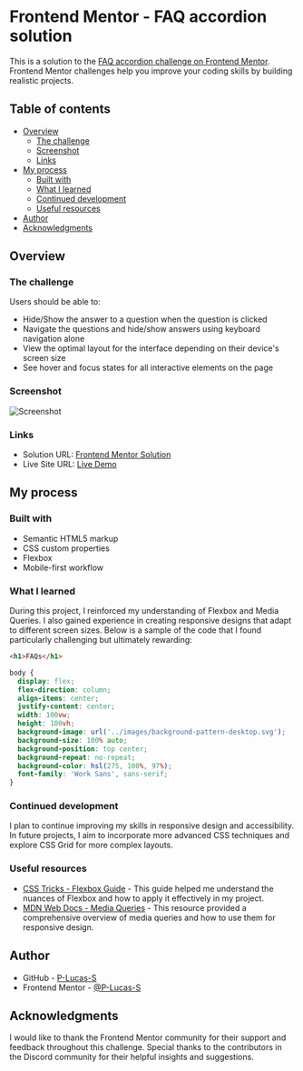 # Frontend Mentor - FAQ accordion solution

This is a solution to the [FAQ accordion challenge on Frontend Mentor](https://www.frontendmentor.io/challenges/faq-accordion-wyfFdeBwBz). Frontend Mentor challenges help you improve your coding skills by building realistic projects.

## Table of contents

- [Overview](#overview)
  - [The challenge](#the-challenge)
  - [Screenshot](#screenshot)
  - [Links](#links)
- [My process](#my-process)
  - [Built with](#built-with)
  - [What I learned](#what-i-learned)
  - [Continued development](#continued-development)
  - [Useful resources](#useful-resources)
- [Author](#author)
- [Acknowledgments](#acknowledgments)

## Overview

### The challenge

Users should be able to:

- Hide/Show the answer to a question when the question is clicked
- Navigate the questions and hide/show answers using keyboard navigation alone
- View the optimal layout for the interface depending on their device's screen size
- See hover and focus states for all interactive elements on the page

### Screenshot

![Screenshot](./assets/images/screenshot.jpg)

### Links

- Solution URL: [Frontend Mentor Solution](https://www.frontendmentor.io/solutions/responsive-faq-accordion-using-flexbox-and-media-queries-ymdnixZ7-N)
- Live Site URL: [Live Demo](https://p-lucas-s.github.io/faq-accordion-main/)

## My process

### Built with

- Semantic HTML5 markup
- CSS custom properties
- Flexbox
- Mobile-first workflow

### What I learned

During this project, I reinforced my understanding of Flexbox and Media Queries. I also gained experience in creating responsive designs that adapt to different screen sizes. Below is a sample of the code that I found particularly challenging but ultimately rewarding:

```html
<h1>FAQs</h1>
```

```css
body {
  display: flex;
  flex-direction: column;
  align-items: center;
  justify-content: center;
  width: 100vw;
  height: 100vh;
  background-image: url('../images/background-pattern-desktop.svg');
  background-size: 100% auto;
  background-position: top center;
  background-repeat: no-repeat;
  background-color: hsl(275, 100%, 97%);
  font-family: 'Work Sans', sans-serif;
}
```

### Continued development

I plan to continue improving my skills in responsive design and accessibility. In future projects, I aim to incorporate more advanced CSS techniques and explore CSS Grid for more complex layouts.

### Useful resources

- [CSS Tricks - Flexbox Guide](https://css-tricks.com/snippets/css/a-guide-to-flexbox/) - This guide helped me understand the nuances of Flexbox and how to apply it effectively in my project.
- [MDN Web Docs - Media Queries](https://developer.mozilla.org/en-US/docs/Web/CSS/Media_Queries/Using_media_queries) - This resource provided a comprehensive overview of media queries and how to use them for responsive design.

## Author

- GitHub - [P-Lucas-S](https://github.com/P-Lucas-S)
- Frontend Mentor - [@P-Lucas-S](https://www.frontendmentor.io/profile/P-Lucas-S)

## Acknowledgments

I would like to thank the Frontend Mentor community for their support and feedback throughout this challenge. Special thanks to the contributors in the Discord community for their helpful insights and suggestions. 

